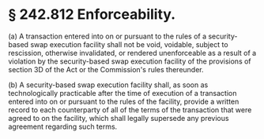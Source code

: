 # § 242.812   Enforceability.

(a) A transaction entered into on or pursuant to the rules of a security-based swap execution facility shall not be void, voidable, subject to rescission, otherwise invalidated, or rendered unenforceable as a result of a violation by the security-based swap execution facility of the provisions of section 3D of the Act or the Commission's rules thereunder.


(b) A security-based swap execution facility shall, as soon as technologically practicable after the time of execution of a transaction entered into on or pursuant to the rules of the facility, provide a written record to each counterparty of all of the terms of the transaction that were agreed to on the facility, which shall legally supersede any previous agreement regarding such terms.






